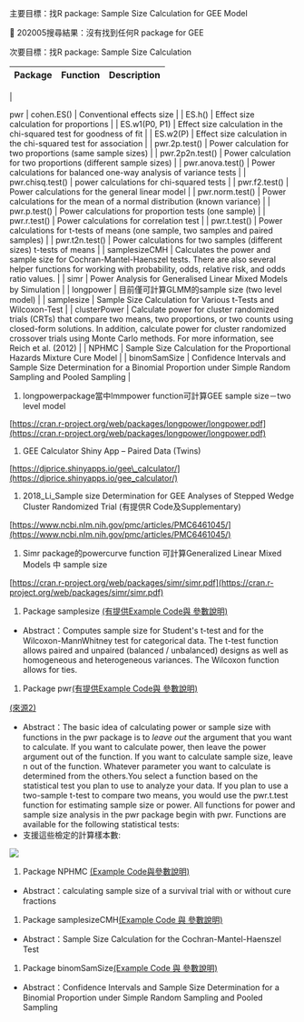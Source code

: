 主要目標：找R package: Sample Size Calculation for GEE Model

 202005搜尋結果：沒有找到任何R package for GEE

次要目標：找R package: Sample Size Calculation

| Package | Function | Description |
| --- | --- | --- |
|



pwr | cohen.ES() | Conventional effects size |
| ES.h() | Effect size calculation for proportions |
| ES.w1(P0, P1) | Effect size calculation in the chi-squared test for goodness of fit |
| ES.w2(P) | Effect size calculation in the chi-squared test for association |
| pwr.2p.test() | Power calculation for two proportions (same sample sizes) |
| pwr.2p2n.test() | Power calculation for two proportions (different sample sizes) |
| pwr.anova.test() | Power calculations for balanced one-way analysis of variance tests |
| pwr.chisq.test() | power calculations for chi-squared tests |
| pwr.f2.test() | Power calculations for the general linear model |
| pwr.norm.test() | Power calculations for the mean of a normal distribution (known variance) |
| pwr.p.test() | Power calculations for proportion tests (one sample) |
| pwr.r.test() | Power calculations for correlation test |
| pwr.t.test() | Power calculations for t-tests of means (one sample, two samples and paired samples) |
| pwr.t2n.test() | Power calculations for two samples (different sizes) t-tests of means |
| samplesizeCMH | Calculates the power and sample size for Cochran-Mantel-Haenszel tests. There are also several helper functions for working with probability, odds, relative risk, and odds ratio values. |
| simr | Power Analysis for Generalised Linear Mixed Models by Simulation |
| longpower | 目前僅可計算GLMM的sample size (two level model) |
| samplesize | Sample Size Calculation for Various t-Tests and Wilcoxon-Test |
|
clusterPower | Calculate power for cluster randomized trials (CRTs) that compare two means, two proportions, or two counts using closed-form solutions. In addition, calculate power for cluster randomized crossover trials using Monte Carlo methods. For more information, see Reich et al. (2012) |
| NPHMC | Sample Size Calculation for the Proportional Hazards Mixture Cure Model |
| binomSamSize | Confidence Intervals and Sample Size Determination for a Binomial Proportion under Simple Random Sampling and Pooled Sampling |

1. longpowerpackage當中lmmpower function可計算GEE sample size－two level model

[https://cran.r-project.org/web/packages/longpower/longpower.pdf](https://cran.r-project.org/web/packages/longpower/longpower.pdf)

1. GEE Calculator Shiny App – Paired Data (Twins)

[https://djprice.shinyapps.io/gee\_calculator/](https://djprice.shinyapps.io/gee_calculator/)

1. 2018\_Li\_Sample size Determination for GEE Analyses of Stepped Wedge Cluster Randomized Trial (有提供R Code及Supplementary)

[https://www.ncbi.nlm.nih.gov/pmc/articles/PMC6461045/](https://www.ncbi.nlm.nih.gov/pmc/articles/PMC6461045/)

1. Simr package的powercurve function 可計算Generalized Linear Mixed Models 中 sample size

[https://cran.r-project.org/web/packages/simr/simr.pdf](https://cran.r-project.org/web/packages/simr/simr.pdf)

1. Package samplesize [(有提供Example Code與 參數說明)](https://cran.r-project.org/web/packages/samplesize/samplesize.pdf)

- Abstract：Computes sample size for Student&#39;s t-test and for the Wilcoxon-MannWhitney test for categorical data. The t-test function allows paired and unpaired (balanced / unbalanced) designs as well as homogeneous and heterogeneous variances. The Wilcoxon function allows for ties.

1. Package pwr[(有提供Example Code與 參數說明)](https://cran.r-project.org/web/packages/pwr/pwr.pdf)

[(來源2)](https://cran.r-project.org/web/packages/pwr/vignettes/pwr-vignette.html)

- Abstract：The basic idea of calculating power or sample size with functions in the pwr package is to _leave out_ the argument that you want to calculate. If you want to calculate power, then leave the power argument out of the function. If you want to calculate sample size, leave n out of the function. Whatever parameter you want to calculate is determined from the others.You select a function based on the statistical test you plan to use to analyze your data. If you plan to use a two-sample t-test to compare two means, you would use the pwr.t.test function for estimating sample size or power. All functions for power and sample size analysis in the pwr package begin with pwr. Functions are available for the following statistical tests:
- 支援這些檢定的計算樣本數:

![](RackMultipart20200602-4-1corexm_html_b1585a6f740d405.png)

1. Package NPHMC [(Example Code與參數說明)](https://cran.r-project.org/web/packages/NPHMC/NPHMC.pdf)

- Abstract：calculating sample size of a survival trial with or without cure fractions

1. Package samplesizeCMH[(Example Code 與 參數說明)](https://cran.r-project.org/web/packages/samplesizeCMH/samplesizeCMH.pdf)

- Abstract：Sample Size Calculation for the Cochran-Mantel-Haenszel Test

1. Package binomSamSize[(Example Code 與 參數說明)](https://cran.r-project.org/web/packages/binomSamSize/binomSamSize.pdf)

- Abstract：Confidence Intervals and Sample Size Determination for a Binomial Proportion under Simple Random Sampling and Pooled Sampling
